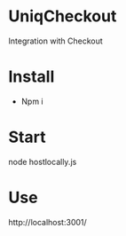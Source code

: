 # UniqCheckout
Integration with Checkout

# Install
- Npm i

# Start
node hostlocally.js

# Use
http://localhost:3001/
